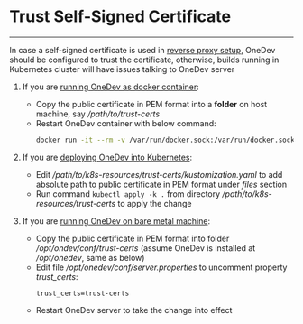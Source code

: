 # Trust Self-Signed Certificate
---

In case a self-signed certificate is used in [reverse proxy setup](reverse-proxy-setup.md), OneDev should be configured to trust the certificate, otherwise, builds running in Kubernetes cluster will have issues talking to OneDev server

1. If you are [running OneDev as docker container](run-as-docker-container.md):
    * Copy the public certificate in PEM format into a **folder** on host machine, say _/path/to/trust-certs_
    * Restart OneDev container with below command:
      ```bash
      docker run -it --rm -v /var/run/docker.sock:/var/run/docker.sock -v $(which docker):/usr/bin/docker -v /opt/onedev:/opt/onedev -v /path/to/trust-certs:/opt/onedev/conf/trust-certs -e trust_certs=trust-certs -p 6610:6610 1dev/server
      ```
1. If you are [deploying OneDev into Kubernetes](deploy-into-k8s.md):
    *  Edit _/path/to/k8s-resources/trust-certs/kustomization.yaml_ to add absolute path to public certificate in PEM format under _files_ section
    * Run command `kubectl apply -k .` from directory _/path/to/k8s-resources/trust-certs_ to apply the change

1. If you are  [running OneDev on bare metal machine](run-on-bare-metal-machine.md):
    * Copy the public certificate in PEM format into folder _/opt/ondev/conf/trust-certs_ (assume OneDev is installed at _/opt/onedev_, same as below)
    * Edit file _/opt/onedev/conf/server.properties_ to uncomment property _trust_certs_:
      ```properties
      trust_certs=trust-certs
      ```
    * Restart OneDev server to take the change into effect